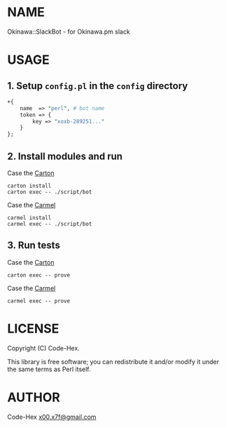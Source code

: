 # NAME

Okinawa::SlackBot - for Okinawa.pm slack

# USAGE
## 1. Setup `config.pl` in the `config` directory
```perl
+{
    name  => "perl", # bot name
    token => {
        key => "xoxb-289251..."
    }
};

```
## 2. Install modules and run

Case the [Carton](https://github.com/perl-carton/carton)

    carton install
    carton exec -- ./script/bot

Case the [Carmel](https://github.com/miyagawa/Carmel)

    carmel install
    carmel exec -- ./script/bot

## 3. Run tests
Case the [Carton](https://github.com/perl-carton/carton)

    carton exec -- prove

Case the [Carmel](https://github.com/miyagawa/Carmel)

    carmel exec -- prove

# LICENSE

Copyright (C) Code-Hex.

This library is free software; you can redistribute it and/or modify
it under the same terms as Perl itself.

# AUTHOR

Code-Hex <x00.x7f@gmail.com>
